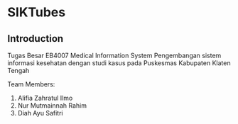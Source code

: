 # SIKTubes

## Introduction
Tugas Besar 
EB4007 Medical Information System
Pengembangan sistem informasi kesehatan dengan studi kasus pada Puskesmas Kabupaten Klaten Tengah

Team Members:
1. Alifia Zahratul Ilmo
2. Nur Mutmainnah Rahim
3. Diah Ayu Safitri
